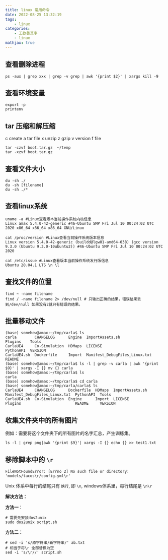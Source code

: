 ```yaml
---
title: linux 常用命令
date: 2022-08-25 13:32:19
tags:
    - linux
categories:
    - 工欲善其事
    - linux
mathjax: true
---
```

## 查看删除进程

```
ps -aux | grep xxx | grep -v grep | awk '{print $2}' | xargs kill -9
```

## 查看环境变量

```
export -p
printenv
```

## tar 压缩和解压缩

c create a tar file
x unzip
z gzip
v version
f file

```
tar -czvf boot.tar.gz  ~/temp
tar -xzvf boot.tar.gz
```

## 查看文件大小

```
du -sh ./
du -sh [filename]
du -sh ./*
```

## 查看linux系统

```
uname -a #Linux查看版本当前操作系统内核信息
Linux amax 5.4.0-42-generic #46-Ubuntu SMP Fri Jul 10 00:24:02 UTC 2020 x86_64 x86_64 x86_64 GNU/Linux

cat /proc/version #Linux查看当前操作系统版本信息
Linux version 5.4.0-42-generic (buildd@lgw01-amd64-038) (gcc version 9.3.0 (Ubuntu 9.3.0-10ubuntu2)) #46-Ubuntu SMP Fri Jul 10 00:24:02 UTC 2020

cat /etc/issue #Linux查看版本当前操作系统发行版信息
Ubuntu 20.04.1 LTS \n \l
```

## 查找文件的位置

```
find ~ -name filename
find / -name filename 2> /dev/null # 只输出正确的结果，错误结果丢到/dev/null 如果没有2就只有错误的结果。
```

## 批量移动文件

```
(base) somehow@amax:~/tmp/carla$ ls
carla        CHANGELOG      Engine  ImportAssets.sh                Plugins    Tools
CarlaUE4     Co-Simulation  HDMaps  LICENSE                        PythonAPI  VERSION
CarlaUE4.sh  Dockerfile     Import  Manifest_DebugFiles_Linux.txt  README
(base) somehow@amax:~/tmp/carla$ ls -l | grep -v carla | awk '{print $9}' | xargs -I {} mv {} carla
(base) somehow@amax:~/tmp/carla$ ls
carla
(base) somehow@amax:~/tmp/carla$ cd carla
(base) somehow@amax:~/tmp/carla/carla$ ls
CarlaUE4     CHANGELOG      Dockerfile  HDMaps  ImportAssets.sh  Manifest_DebugFiles_Linux.txt  PythonAPI  Tools
CarlaUE4.sh  Co-Simulation  Engine      Import  LICENSE          Plugins                        README     VERSION
```

## 收集文件夹中的所有图片

例如：需要将这个文件夹下的所有图片的名字汇总，产生训练集。

```shell
ls -l | grep png|awk '{print $9}'| xargs -I {} echo {} >> test1.txt
```

## 移除脚本中的 `\r`

```shell
FileNotFoundError: [Errno 2] No such file or directory: 'models/tacos\r/config.yml\r'
```

Unix 体系中每行的结尾只有 `换行`, 即 `\n`, windows体系里，每行结尾是 `\n\r`

**解决方法：**

**方法一**：

```shell
# 需要先安装dos2unix
sudo dos2unix script.sh
```

**方法二：**

```shell
# sed -i 's/原字符串/新字符串/' ab.txt
# 相当于将\r 全部替换为空
sed -i 's/\r//' script.sh
```
